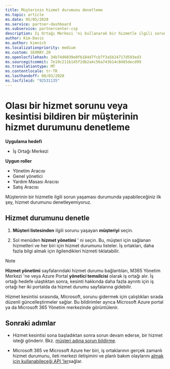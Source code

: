 ```yaml
---
title: Müşterinin hizmet durumunu denetleme
ms.topic: article
ms.date: 05/05/2020
ms.service: partner-dashboard
ms.subservice: partnercenter-csp
description: Iş Ortağı Merkezi 'ni kullanarak bir hizmetle ilgili sorun yaşayan bir müşterinin hizmet durumunu nasıl denetleyeceğinizi öğrenin.
author: Kim-Davis
ms.author: kimnich
ms.localizationpriority: medium
ms.custom: SEOMAY.20
ms.openlocfilehash: 34b74d6039e0fb184d7fcb7f3a5b24717d593ed3
ms.sourcegitcommit: 7e19c211b1d5f2db2a4c56a743b14c8485decd99
ms.translationtype: MT
ms.contentlocale: tr-TR
ms.lasthandoff: 08/03/2020
ms.locfileid: "92531135"
---
```

# <a name="check-service-health-for-a-customer-reporting-a-potential-service-problem-or-outage"></a>Olası bir hizmet sorunu veya kesintisi bildiren bir müşterinin hizmet durumunu denetleme

**Uygulama hedefi**

- İş Ortağı Merkezi

**Uygun roller**

- Yönetim Aracısı
- Genel yönetici
- Yardım Masası Aracısı
- Satış Aracısı

Müşterinin bir hizmetle ilgili sorun yaşaması durumunda yapabileceğiniz ilk şey, hizmet durumunu denetleyemiyoruz. 

## <a name="check-service-health"></a>Hizmet durumunu denetle

1. **Müşteri listesinden** ilgili sorunu yaşayan **müşteriyi** seçin.

2. Sol menüden **hizmet yönetimi** ' ni seçin. Bu, müşteri için sağlanan hizmetleri ve her biri için hizmet durumunu listeler. İş ortakları, daha fazla bilgi almak için ilgilendikleri hizmeti tıklatabilir. 

>[!NOTE] 
> **Hizmet yönetimi** sayfalarındaki hizmet durumu bağlantıları, M365 Yönetim Merkezi 'ne veya Azure Portal **yönetici temsilcisi** olarak iş ortağı alır. İş ortağı hedefe ulaştıktan sonra, kesinti hakkında daha fazla ayrıntı için iş ortağı her iki portalda da hizmet durumu sayfalarına gidebilir.
 
Hizmet kesintisi sırasında, Microsoft, sorunu gidermek için çalıştıkları sırada düzenli güncelleştirmeler sağlar. Bu bildirimler ayrıca Microsoft Azure portal ya da Microsoft 365 Yönetim merkezinde görüntülenir.

## <a name="next-steps"></a>Sonraki adımlar 

- Hizmet kesintisi sona başladıktan sonra sorun devam ederse, bir hizmet isteği gönderir. Bkz. [müşteri adına sorun bildirme](report-problems-on-behalf-of-a-customer.md).

- Microsoft 365 ve Microsoft Azure her biri, iş ortaklarının gerçek zamanlı hizmet durumunu, ileti merkezi iletişimini ve planlı bakım olaylarını [almak için kullanabileceği API 'ler](get-automated-service-notifications-with-our-apis.md)sağlar.

 

